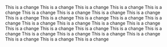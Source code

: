 This is a change
This is a change
This is a change
This is a change
This is a change
This is a change
This is a change
This is a change
This is a change
This is a change
This is a change
This is a change
This is a change
This is a change
This is a change
This is a change
This is a change
This is a change
This is a change
This is a change
This is a change
This is a change
This is a change
This is a change
This is a change
This is a change
This is a change
This is a change
This is a change
This is a change